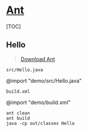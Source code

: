<link rel="stylesheet" href="https://zhmhbest.gitee.io/hellomathematics/style/index.css">
<script src="https://zhmhbest.gitee.io/hellomathematics/style/index.js"></script>

# [Ant](../index.html)

[TOC]

## Hello

>[Download Ant](https://ant.apache.org/bindownload.cgi)

`src/Hello.java`

@import "demo/src/Hello.java"

`build.xml`

@import "demo/build.xml"

```batch
ant clean
ant build
java -cp out/classes Hello
```
